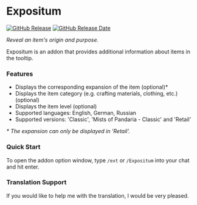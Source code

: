# Expositum

[![GitHub Release](https://img.shields.io/github/v/release/wow-addon-dev/Expositum?logo=github&cacheSeconds=600)](https://github.com/wow-addon-dev/Expositum/releases)
[![GitHub Release Date](https://img.shields.io/github/release-date/wow-addon-dev/Expositum?logo=github&cacheSeconds=600)](https://github.com/wow-addon-dev/Expositum/releases)

*Reveal an item's origin and purpose.*

Expositum is an addon that provides additional information about items in the tooltip.

### Features

*   Displays the corresponding expansion of the item (optional)*
*   Displays the item category (e.g. crafting materials, clothing, etc.) (optional)
*   Displays the item level (optional)
*   Supported languages: English, German, Russian
*   Supported versions: 'Classic', 'Mists of Pandaria - Classic' and 'Retail'

*\* The expansion can only be displayed in 'Retail'.*

### Quick Start

To open the addon option window, type `/ext` or `/Expositum` into your chat and hit enter.

### Translation Support

If you would like to help me with the translation, I would be very pleased.

